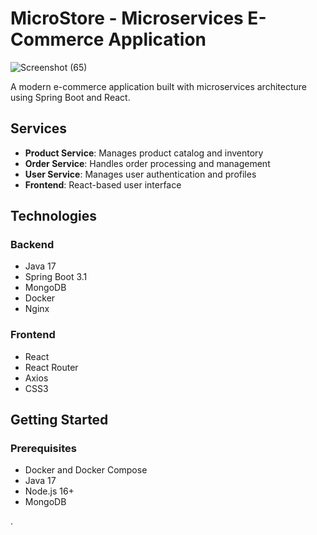 
# MicroStore - Microservices E-Commerce Application

![Screenshot (65)](https://github.com/user-attachments/assets/f3807034-43eb-43d0-b88b-3ccc96033841)


A modern e-commerce application built with microservices architecture using Spring Boot and React.


## Services

- **Product Service**: Manages product catalog and inventory
- **Order Service**: Handles order processing and management
- **User Service**: Manages user authentication and profiles
- **Frontend**: React-based user interface

## Technologies

### Backend
- Java 17
- Spring Boot 3.1
- MongoDB
- Docker
- Nginx

### Frontend
- React
- React Router
- Axios
- CSS3

## Getting Started

### Prerequisites
- Docker and Docker Compose
- Java 17
- Node.js 16+
- MongoDB


.